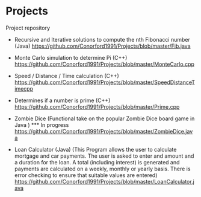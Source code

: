 # Projects
Project repository

- Recursive and Iterative solutions to compute the nth Fibonacci number (Java)
https://github.com/Conorford1991/Projects/blob/master/Fib.java

- Monte Carlo simulation to determine Pi (C++)
https://github.com/Conorford1991/Projects/blob/master/MonteCarlo.cpp

- Speed / Distance / Time calculation (C++)
https://github.com/Conorford1991/Projects/blob/master/SpeedDistanceTimecpp

- Determines if a number is prime (C++)
https://github.com/Conorford1991/Projects/blob/master/Prime.cpp

- Zombie Dice (Functional take on the popular Zombie Dice board game in Java ) *** In progress
https://github.com/Conorford1991/Projects/blob/master/ZombieDice.java

- Loan Calculator (Java) (This Program allows the user to calculate mortgage and car payments. The user is asked to enter and amount and a duration for the loan. A total (including interest) is generated and payments are calculated on a weekly, monthly or yearly basis. There is error checking to ensure that suitable values are entered)
https://github.com/Conorford1991/Projects/blob/master/LoanCalculator.java
